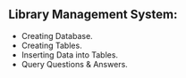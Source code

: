 ## Library Management System:
- Creating Database.
- Creating Tables.
- Inserting Data into Tables.
- Query Questions & Answers.
